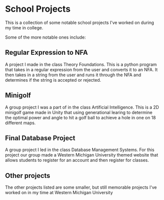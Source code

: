 # School Projects
 
This is a collection of some notable school projects I've worked on during my time in college.

Some of the more notable ones include:

## Regular Expression to NFA  
A project I made in the class Theory Foundations. This is a python program that takes in a regular expression from the user and converts it to an NFA. It then takes in a string from the user and runs it through the NFA and determines if the string is accepted or rejected.

## Minigolf
A group project I was a part of in the class Artificial Intelligence. This is a 2D minigolf game made in Unity that using generational learing to determine the optimal power and angle to hit a golf ball to achieve a hole in one on 18 different maps.

## Final Database Project
A group project I led in the class Database Management Systems. For this project our group made a Western Michigan University themed website that allows students to register for an account and then register for classes.

## Other projects
The other projects listed are some smaller, but still memorable projects I've worked on in my time at Western Michigan University
